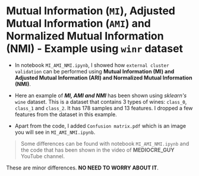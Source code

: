 # Mutual Information (`MI`), Adjusted Mutual Information (`AMI`) and Normalized Mutual Information (NMI) - Example using `winr` dataset

* In notebook `MI_AMI_NMI.ipynb`, I showed how `external cluster validation` can be performed using **Mutual Information (MI) and Adjusted Mutual Information (ARI) and Normalized Mutual Information (NMI)**.

* Here an example of _**MI, AMI and NMI**_ has been shown using _sklearn's_ `wine` dataset. This is a dataset that contains 3 types of wines: `class_0`, `class_1` and `class_2`. It has 178 samples and 13 features. I dropped a few features from the dataset in this example.
 
* Apart from the code, I added `Confusion matrix.pdf` which is an image you will see in `MI_AMI_NMI.ipynb`.

> Some differences can be found with notebook `MI_AMI_NMI.ipynb` and the code that has been shown in the video of __MEDIOCRE_GUY__ YouTube channel.

These are minor differences. __NO NEED TO WORRY ABOUT IT__.
